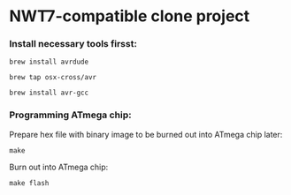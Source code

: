 # NWT7-compatible clone project

### Install necessary tools firsst:

```brew install avrdude```

```brew tap osx-cross/avr```

```brew install avr-gcc```

### Programming ATmega chip:

Prepare hex file with binary image to be burned out into ATmega chip later:

```make```

Burn out into ATmega chip:


```make flash```

